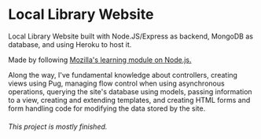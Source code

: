 # Local Library Website

Local Library Website built with Node.JS/Express as backend, MongoDB as database, and using Heroku to host it.

Made by following <a href='https://developer.mozilla.org/en-US/docs/Learn/Server-side/Express_Nodejs'>Mozilla's learning module on Node.js.</a>

Along the way, I've fundamental knowledge about controllers, creating views using Pug, managing flow control when using asynchronous operations, querying the site's database using models, passing information to a view, creating and extending templates, and creating HTML forms and form handling code for modifying the data stored by the site.

###### This project is mostly finished.
